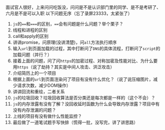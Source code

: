 面试官人很好，上来问问吃饭没，问问是不是认识部门里的同学、是不是考研了、六月是不是可以入职
以下问题无序（忘了录屏23333，太紧张了）

1. `js`的`==`和`===`的区别，`==`会有问题是什么问题？举个栗子？
2. 线程和进程的区别
3. call和apply的区别
4. 讲讲promise，问原理(没讲清楚)，问`all`方法执行顺序
5. 输入`url`到页面加载的过程，其中打断问了`DNS`的具体流程，打断问了`script`的加载问题（并行？）
6. 接着上面的问题，问了问`https`的加密过程、对称加密及性能对比、为什么要用`https`（说了劫持？其实是中间人攻击、洪泛攻击）
7. 介绍简历上的一个项目
8. 根据上面的`url`到页面渲染问了项目有没有什么优化？（说了说压缩图片，减少请求次数，减少DOM操作）
9. 讲讲回流和重绘，二者关系
10. `js`的垃圾回收？垃圾回收算法是否分类还是每次都是一样的（这个不会）？
11. `js`的内存泄露有没有了解？没回收延时函数为什么会导致内存泄露？项目中有没有内存泄漏的问题？
12. 上线的项目有没有做什么性能监控？
13. 最后做了一道笔试题手写快排（慌得一批，没写完，讲了讲思路）

